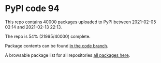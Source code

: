# PyPI code 94

This repo contains 40000 packages uploaded to PyPI between 
2021-02-05 03:14 and 2021-02-13 22:13.

The repo is 54% (21995/40000) complete.

Package contents can be found [in the code branch](https://github.com/pypi-data/pypi-mirror-94/tree/code/packages).

A browsable package list for all repositories [all packages here](https://pypi-data.github.io/website/repositories/pypi-mirror-94).


